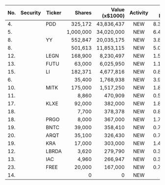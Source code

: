 No. | Security | Ticker | Shares | Value (x$1000) | Activity | % Port
|--- | --- | --- | ---:| ---:|:---:| ---:|
 4.||PDD</a>|325,172|43,836,437|NEW|8.35%|<a href=rel="bookmark"></a>
5.|||1,000,000|34,020,000|NEW|6.48%|rel="bookmark"></a>
8.||YY</a>|552,847|20,035,175|NEW|3.81%|<a href=rel="bookmark"></a>
8.|||501,613|11,853,115|NEW|5.04%|rel="bookmark"></a>
12.||LEGN</a>|168,900|8,230,497|NEW|1.56%|<a href=rel="bookmark"></a>
13.||FUTU</a>|63,000|6,025,950|NEW|1.14%|<a href=rel="bookmark"></a>
15.||LI</a>|182,371|4,677,816|NEW|0.89%|<a href=rel="bookmark"></a>
6.|||35,400|1,768,938|NEW|3.93%|rel="bookmark"></a>
10.||MITK</a>|175,000|1,517,250|NEW|1.84%|<a href=rel="bookmark"></a>
11.|||8,860|470,909|NEW|0.57%|rel="bookmark"></a>
17.||KLXE</a>|92,000|382,000|NEW|1.81%|<a href=rel="bookmark"></a>
18.|||7,700|378,378|NEW|0.84%|rel="bookmark"></a>
18.||PRGO</a>|8,000|367,000|NEW|1.74%|<a href=rel="bookmark"></a>
19.||BNTC</a>|39,000|358,410|NEW|0.79%|<a href=rel="bookmark"></a>
20.||ARQT</a>|35,100|326,430|NEW|0.72%|<a href=rel="bookmark"></a>
19.||KRA</a>|17,000|303,000|NEW|1.44%|<a href=rel="bookmark"></a>
12.||LBRDA</a>|3,620|279,790|NEW|0.34%|<a href=rel="bookmark"></a>
13.||IAC</a>|4,960|266,947|NEW|0.32%|<a href=rel="bookmark"></a>
23.||FREE</a>|20,000|167,000|NEW|0.79%|<a href=rel="bookmark"></a>
14.|||0|0|NEW|0%|rel="bookmark"></a>
